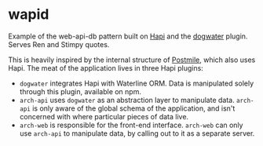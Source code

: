 wapid
=====

Example of the web-api-db pattern built on [Hapi](https://github.com/hapijs/hapi) and the [dogwater](https://github.com/devinivy/dogwater) plugin.  Serves Ren and Stimpy quotes.


This is heavily inspired by the internal structure of [Postmile](https://github.com/hueniverse/postmile), which also uses Hapi.
The meat of the application lives in three Hapi plugins:
* `dogwater` integrates Hapi with Waterline ORM.  Data is manipulated solely through this plugin, available on npm.
* `arch-api` uses `dogwater` as an abstraction layer to manipulate data.  `arch-api` is only aware of the global schema of the application, and isn't concerned with where particular pieces of data live.
* `arch-web` is responsible for the front-end interface.  `arch-web` can only use `arch-api` to manipulate data, by calling out to it as a separate server.

